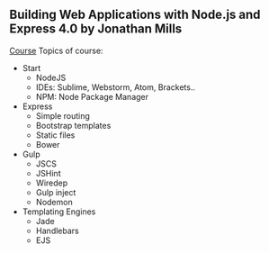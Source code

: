 

## Building Web Applications with Node.js and Express 4.0 by Jonathan Mills
[Course](https://app.pluralsight.com/library/courses/nodejs-express-web-applications/table-of-contents)
Topics of course:
* Start
  * NodeJS
  * IDEs: Sublime, Webstorm, Atom, Brackets..
  * NPM: Node Package Manager
* Express
  * Simple routing
  * Bootstrap templates
  * Static files
  * Bower
* Gulp
  * JSCS
  * JSHint
  * Wiredep
  * Gulp inject
  * Nodemon
* Templating Engines
  * Jade
  * Handlebars
  * EJS
